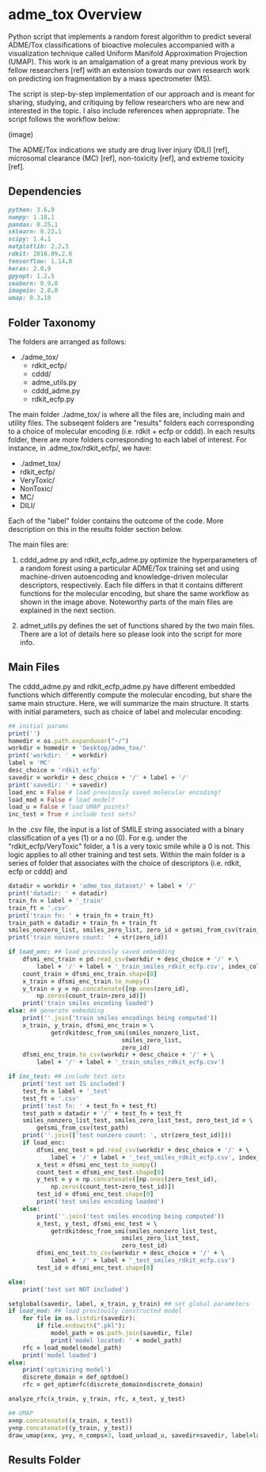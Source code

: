 # adme_tox Overview

Python script that implements a random forest algorithm to predict several ADME/Tox classifications of bioactive molecules accompanied with a visualization technique called Uniform Manifold Approximation Projection (UMAP). This work is an amalgamation of a great many previous work by fellow researchers [ref] with an extension towards our own research work on predicting ion fragmentation by a mass spectrometer (MS).

The script is step-by-step implementation of our approach and is meant for sharing, studying, and critiquing by fellow researchers who are new and interested in the topic. I also include references when appropriate. The script follows the workflow below:

(image)

The ADME/Tox indications we study are drug liver injury (DILI) [ref], microsomal clearance (MC) [ref], non-toxicity [ref], and extreme toxicity [ref].

## Dependencies

```ruby
python: 3.6.9
numpy: 1.18.1
pandas: 0.25.1
sklearn: 0.22.1          
scipy: 1.4.1 
matplotlib: 2.2.3 
rdkit: 2018.09.2.0
tensorflow: 1.14.0
keras: 2.0.9
gpyopt: 1.2.5          
seaborn: 0.9.0
imageio: 2.8.0
umap: 0.3.10
```
## Folder Taxonomy

The folders are arranged as follows: 
- ./adme_tox/
  - rdkit_ecfp/
  - cddd/
  - adme_utils.py
  - cddd_adme.py
  - rdkit_ecfp.py
  
The main folder ./adme_tox/ is where all the files are, including main and utility files. The subseqent folders are "results" folders each corresponding to a choice of molecular encoding (i.e. rdkit + ecfp or cddd). In each results folder, there are more folders corresponding to each label of interest. For instance, in .adme_tox/rdkit_ecfp/, we have:

- ./admet_tox/
 - rdkit_ecfp/
  - VeryToxic/
  - NonToxic/
  - MC/
  - DILI/

Each of the "label" folder contains the outcome of the code. More description on this in the results folder section below. 

The main files are:

1. cddd_adme.py and rdkit_ecfp_adme.py optimize the hyperparameters of a random forest using a particular ADME/Tox training set and using machine-driven autoencoding and knowledge-driven molecular descriptors, respectively. Each file differs in that it contains different functions for the molecular encoding, but share the same workflow as shown in the image above. Noteworthy parts of the main files are explained in the next section. 

2. admet_utils.py defines the set of functions shared by the two main files. There are a lot of details here so please look into the script for more info. 

## Main Files

The cddd_adme.py and rdkit_ecfp_adme.py have different embedded functions which differently compute the molecular encoding, but share the same main structure. Here, we will summarize the main structure. It starts with initial parameters, such as choice of label and molecular encoding:

```ruby
## initial params
print('')
homedir = os.path.expanduser("~/")
workdir = homedir + 'Desktop/adme_tox/'
print('workdir: ' + workdir)
label = 'MC'
desc_choice = 'rdkit_ecfp'
savedir = workdir + desc_choice + '/' + label + '/'
print('savedir: ' + savedir)
load_enc = False # load previously saved molecular encoding?
load_mod = False # load model?
load_u = False # load UMAP points?
inc_test = True # include test sets?
```
In the .csv file, the input is a list of SMILE string associated with a binary classification of a yes (1) or a no (0). For e.g. under the "rdkit_ecfp/VeryToxic" folder, a 1 is a very toxic smile while a 0 is not. This logic applies to all other training and test sets. Within the main folder is a series of folder that associates with the choice of descriptors (i.e. rdkit, ecfp or cddd) and 

```ruby
datadir = workdir + 'adme_tox_dataset/' + label + '/'
print('datadir: ' + datadir)
train_fn = label + '_train'
train_ft = '.csv'
print('train fn: ' + train_fn + train_ft)
train_path = datadir + train_fn + train_ft
smiles_nonzero_list, smiles_zero_list, zero_id = getsmi_from_csv(train_path)
print('train nonzero count: ' + str(zero_id))

if load_enc: ## load previously saved embedding
	dfsmi_enc_train = pd.read_csv(workdir + desc_choice + '/' + \
		label + '/' + label + '_train_smiles_rdkit_ecfp.csv', index_col=0)
	count_train = dfsmi_enc_train.shape[0]
	x_train = dfsmi_enc_train.to_numpy()
	y_train = y = np.concatenate([np.ones(zero_id),
		np.zeros(count_train-zero_id)])
	print('train smiles encoding loaded')
else: ## generate embedding
	print(''.join('train smiles encodings being computed'))
	x_train, y_train, dfsmi_enc_train = \
			getrdkitdesc_from_smi(smiles_nonzero_list,
								smiles_zero_list,
								zero_id)
	dfsmi_enc_train.to_csv(workdir + desc_choice + '/' + \
		label + '/' + label + '_train_smiles_rdkit_ecfp.csv')
```

```ruby
if inc_test: ## include test sets
	print('test set IS included')
	test_fn = label + '_test'
	test_ft = '.csv'
	print('test fn: ' + test_fn + test_ft)
	test_path = datadir + '/' + test_fn + test_ft
	smiles_nonzero_list_test, smiles_zero_list_test, zero_test_id = \
		getsmi_from_csv(test_path)
	print(''.join(['test nonzero count: ', str(zero_test_id)]))
	if load_enc:
		dfsmi_enc_test = pd.read_csv(workdir + desc_choice + '/' + \
			label + '/' + label + '_test_smiles_rdkit_ecfp.csv', index_col=0)
		x_test = dfsmi_enc_test.to_numpy()
		count_test = dfsmi_enc_test.shape[0]
		y_test = y = np.concatenate([np.ones(zero_test_id),
			np.zeros(count_test-zero_test_id)])
		test_id = dfsmi_enc_test.shape[0]
		print('test smiles encoding loaded')
	else:
		print(''.join('test smiles encoding being computed'))
		x_test, y_test, dfsmi_enc_test = \
			getrdkitdesc_from_smi(smiles_nonzero_list_test,
								smiles_zero_list_test,
								zero_test_id)
		dfsmi_enc_test.to_csv(workdir + desc_choice + '/' + \
			label + '/' + label + '_test_smiles_rdkit_ecfp.csv')
		test_id = dfsmi_enc_test.shape[0]

else:
	print('test set NOT included')
```

```ruby
setglobal(savedir, label, x_train, y_train) ## set global parameters
if load_mod: ## load previously constructed model
	for file in os.listdir(savedir):
		if file.endswith(".pkl"):
			model_path = os.path.join(savedir, file)
			print('model located: ' + model_path)
	rfc = load_model(model_path)
	print('model loaded')
else:
	print('optimizing model')
	discrete_domain = def_optdom()
	rfc = get_optimrfc(discrete_domain=discrete_domain)

analyze_rfc(x_train, y_train, rfc, x_test, y_test)

## UMAP
x=np.concatenate((x_train, x_test))
y=np.concatenate((y_train, y_test))
draw_umap(x=x, y=y, n_comps=3, load_u=load_u, savedir=savedir, label=label)
```
## Results Folder
